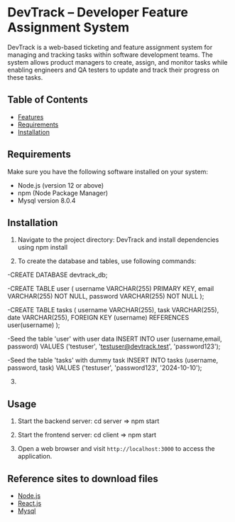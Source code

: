 # DevTrack – Developer Feature Assignment System

DevTrack is a web-based ticketing and feature assignment system for managing and tracking tasks within software development teams. The system allows product managers to create, assign, and monitor tasks while enabling engineers and QA testers to update and track their progress on these tasks.

## Table of Contents

- [Features](#features)
- [Requirements](#requirements)
- [Installation](#installation)


## Requirements

Make sure you have the following software installed on your system:

- Node.js (version 12 or above)
- npm (Node Package Manager)
- Mysql version 8.0.4

## Installation

1. Navigate to the project directory: DevTrack and install dependencies using npm install

2. To create the database and tables, use following commands:

  -CREATE DATABASE devtrack_db;

 -CREATE TABLE user (
    username VARCHAR(255) PRIMARY KEY,
    email VARCHAR(255) NOT NULL,
    password VARCHAR(255) NOT NULL
);

-CREATE TABLE tasks (
    username VARCHAR(255),
    task VARCHAR(255),
    date VARCHAR(255),
    FOREIGN KEY (username) REFERENCES user(username)
);

-Seed the table 'user' with user data
INSERT INTO user (username,email, password) VALUES ('testuser', 'testuser@devtrack.test', 'password123');

-Seed the table 'tasks' with dummy task
INSERT INTO tasks (username, password, task) VALUES ('testuser', 'password123', '2024-10-10');


3.

## Usage

1. Start the backend server:
   cd server => npm start

2. Start the frontend server:
   cd client => npm start

2. Open a web browser and visit `http://localhost:3000` to access the application.



## Reference sites to download files

- [Node.js](https://nodejs.org/)
- [React.js](https://reactjs.org/)
- [Mysql](https://www.mysql.com/)

